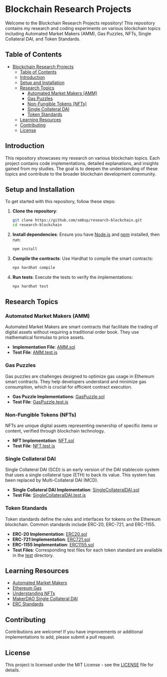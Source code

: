 # Blockchain Research Projects

Welcome to the Blockchain Research Projects repository! This repository contains my research and coding experiments on various blockchain topics including Automated Market Makers (AMM), Gas Puzzles, NFTs, Single Collateral DAI, and Token Standards.

## Table of Contents

- [Blockchain Research Projects](#blockchain-research-projects)
  - [Table of Contents](#table-of-contents)
  - [Introduction](#introduction)
  - [Setup and Installation](#setup-and-installation)
  - [Research Topics](#research-topics)
    - [Automated Market Makers (AMM)](#automated-market-makers-amm)
    - [Gas Puzzles](#gas-puzzles)
    - [Non-Fungible Tokens (NFTs)](#non-fungible-tokens-nfts)
    - [Single Collateral DAI](#single-collateral-dai)
    - [Token Standards](#token-standards)
  - [Learning Resources](#learning-resources)
  - [Contributing](#contributing)
  - [License](#license)

## Introduction

This repository showcases my research on various blockchain topics. Each project contains code implementations, detailed explanations, and insights gained from my studies. The goal is to deepen the understanding of these topics and contribute to the broader blockchain development community.

## Setup and Installation

To get started with this repository, follow these steps:

1. **Clone the repository**:
    ```sh
    git clone https://github.com/smbsp/research-blockchain.git
    cd research-blockchain
    ```

2. **Install dependencies**:
    Ensure you have [Node.js](https://nodejs.org/) and [npm](https://www.npmjs.com/) installed, then run:
    ```sh
    npm install
    ```

3. **Compile the contracts**:
    Use Hardhat to compile the smart contracts:
    ```sh
    npx hardhat compile
    ```

4. **Run tests**:
    Execute the tests to verify the implementations:
    ```sh
    npx hardhat test
    ```

## Research Topics

### Automated Market Makers (AMM)

Automated Market Makers are smart contracts that facilitate the trading of digital assets without requiring a traditional order book. They use mathematical formulas to price assets.

- **Implementation File**: [AMM.sol](./contracts/AMM.sol)
- **Test File**: [AMM.test.js](./test/AMM.test.js)

### Gas Puzzles

Gas puzzles are challenges designed to optimize gas usage in Ethereum smart contracts. They help developers understand and minimize gas consumption, which is crucial for efficient contract execution.

- **Gas Puzzle Implementations**: [GasPuzzle.sol](./contracts/GasPuzzle.sol)
- **Test File**: [GasPuzzle.test.js](./test/GasPuzzle.test.js)

### Non-Fungible Tokens (NFTs)

NFTs are unique digital assets representing ownership of specific items or content, verified through blockchain technology.

- **NFT Implementation**: [NFT.sol](./contracts/NFT.sol)
- **Test File**: [NFT.test.js](./test/NFT.test.js)

### Single Collateral DAI

Single Collateral DAI (SCD) is an early version of the DAI stablecoin system that uses a single collateral type (ETH) to back its value. This system has been replaced by Multi-Collateral DAI (MCD).

- **Single Collateral DAI Implementation**: [SingleCollateralDAI.sol](./contracts/SingleCollateralDAI.sol)
- **Test File**: [SingleCollateralDAI.test.js](./test/SingleCollateralDAI.test.js)

### Token Standards

Token standards define the rules and interfaces for tokens on the Ethereum blockchain. Common standards include ERC-20, ERC-721, and ERC-1155.

- **ERC-20 Implementation**: [ERC20.sol](./contracts/ERC20.sol)
- **ERC-721 Implementation**: [ERC721.sol](./contracts/ERC721.sol)
- **ERC-1155 Implementation**: [ERC1155.sol](./contracts/ERC1155.sol)
- **Test Files**: Corresponding test files for each token standard are available in the [test](./test) directory.

## Learning Resources

- [Automated Market Makers](https://uniswap.org/docs/v2/protocol-overview/how-uniswap-works/)
- [Ethereum Gas](https://ethereum.org/en/developers/docs/gas/)
- [Understanding NFTs](https://ethereum.org/en/nft/)
- [MakerDAO Single Collateral DAI](https://makerdao.com/en/whitepaper/)
- [ERC Standards](https://ethereum.org/en/developers/docs/standards/tokens/)

## Contributing

Contributions are welcome! If you have improvements or additional implementations to add, please submit a pull request.

## License

This project is licensed under the MIT License - see the [LICENSE](LICENSE) file for details.
